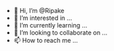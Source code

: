 - 👋 Hi, I’m @Ripake
- 👀 I’m interested in ...
- 🌱 I’m currently learning ...
- 💞️ I’m looking to collaborate on ...
- 📫 How to reach me ...

<!---
Ripake/Ripake is a ✨ special ✨ repository because its `README.md` (this file) appears on your GitHub profile.
You can click the Preview link to take a look at your changes.
--->
